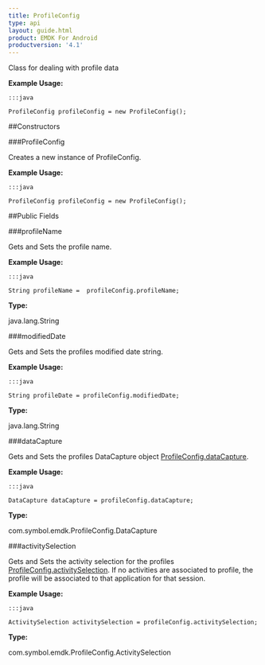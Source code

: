 ```yaml
---
title: ProfileConfig
type: api
layout: guide.html
product: EMDK For Android
productversion: '4.1'
---
```



Class for dealing with profile data
 
 

**Example Usage:**
	
	:::java
	
	ProfileConfig profileConfig = new ProfileConfig();
	


##Constructors

###ProfileConfig

Creates a new instance of ProfileConfig.
 
 

**Example Usage:**
	
	:::java
	
	ProfileConfig profileConfig = new ProfileConfig();
	


##Public Fields

###profileName

Gets and Sets the profile name.
 
 

**Example Usage:**
	
	:::java
	
	String profileName =  profileConfig.profileName;
	


**Type:**

java.lang.String

###modifiedDate

Gets and Sets the profiles modified date string. 
 
 

**Example Usage:**
	
	:::java
	
	String profileDate = profileConfig.modifiedDate;
	


**Type:**

java.lang.String

###dataCapture

Gets and Sets the profiles DataCapture object [ ProfileConfig.dataCapture](../ProfileConfig#datacapture). 
 
 

**Example Usage:**
	
	:::java
	
	DataCapture dataCapture = profileConfig.dataCapture;
	


**Type:**

com.symbol.emdk.ProfileConfig.DataCapture

###activitySelection

Gets and Sets the activity selection for the profiles [ ProfileConfig.activitySelection](../ProfileConfig#activityselection). 
 If no activities are associated to profile, the profile will be associated to that application for that session.
 
 

**Example Usage:**
	
	:::java
	
	ActivitySelection activitySelection = profileConfig.activitySelection;
	


**Type:**

com.symbol.emdk.ProfileConfig.ActivitySelection












